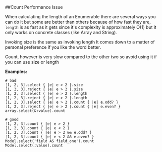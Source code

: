##Count Performance Issue

When calculating the length of an Enumerable there are several ways you can do it
but some are better than others because of how fast they are, ```length``` is as fast as
it gets since it's complexity is approximately O(1) but it only works on concrete
classes (like Array and String).

Invoking size is the same as invoking length It comes down to a matter of personal preference
if you like the word better.

Count, however is very slow compared to the other two so avoid using it if you can use size or length


**Examples:**

```
# bad
[1, 2, 3].select { |e| e > 2 }.size
[1, 2, 3].reject { |e| e > 2 }.size
[1, 2, 3].select { |e| e > 2 }.length
[1, 2, 3].reject { |e| e > 2 }.length
[1, 2, 3].select { |e| e > 2 }.count { |e| e.odd? }
[1, 2, 3].reject { |e| e > 2 }.count { |e| e.even? }
array.select(&:value).count

# good
[1, 2, 3].count { |e| e > 2 }
[1, 2, 3].count { |e| e < 2 }
[1, 2, 3].count { |e| e > 2 && e.odd? }
[1, 2, 3].count { |e| e < 2 && e.even? }
Model.select('field AS field_one').count
Model.select(:value).count
```